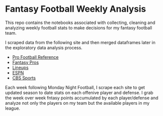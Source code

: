 # Fantasy Football Weekly Analysis

This repo contains the notebooks associated with collecting, cleaning and analyzing weekly football stats to make decisions for my fantasy football team.

I scraped data from the following site and then merged dataframes later in the exploratory data analysis process.

 - [Pro Football Reference](https://www.pro-football-reference.com/years/2020/fantasy.htm)
 - [Fantasy Pros](https://www.fantasypros.com/nfl/reports/leaders/?year=2020&start=1&end=1)
 - [Lineups](https://www.lineups.com/nfl/team-stats/defense)
 - [ESPN](https://www.espn.com/nfl/stats/team/_/view/defense)
 - [CBS Sports](https://www.cbssports.com/nfl/stats/player/kicking/nfl/regular/all/)

Each week following Monday Night Football, I scrape each site to get updated season to date stats on each offenive player and defense. I grab the week over week fntasy points accumulated by each player/defense and analyze not only the players on my team but the available players in my league.
